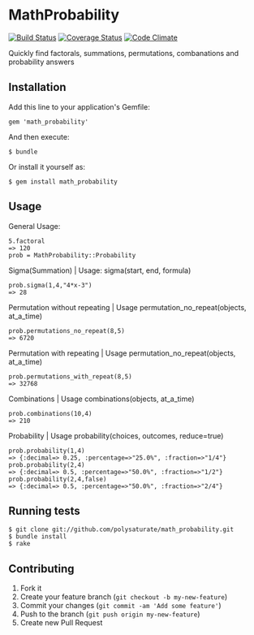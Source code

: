 # MathProbability

[![Build Status](https://travis-ci.org/polysaturate/math_probability.png?branch=master)](https://travis-ci.org/polysaturate/math_probability)
[![Coverage Status](https://coveralls.io/repos/polysaturate/math_probability/badge.png?branch=master)](https://coveralls.io/r/polysaturate/math_probability?branch=master)
[![Code Climate](https://codeclimate.com/github/polysaturate/math_probability.png)](https://codeclimate.com/github/polysaturate/math_probability)

Quickly find factorals, summations, permutations, combanations and probability answers

## Installation

Add this line to your application's Gemfile:

    gem 'math_probability'

And then execute:

    $ bundle

Or install it yourself as:

    $ gem install math_probability

## Usage
General Usage:

    5.factoral
    => 120
    prob = MathProbability::Probability
    
Sigma(Summation) | Usage: sigma(start, end, formula)

    prob.sigma(1,4,"4*x-3")
    => 28
    
Permutation without repeating | Usage permutation_no_repeat(objects, at_a_time)

    prob.permutations_no_repeat(8,5)
    => 6720
    
Permutation with repeating | Usage permutation_no_repeat(objects, at_a_time)

    prob.permutations_with_repeat(8,5)
    => 32768
    
Combinations | Usage combinations(objects, at_a_time)

    prob.combinations(10,4)
    => 210
    
Probability | Usage probability(choices, outcomes, reduce=true)

    prob.probability(1,4)
    => {:decimal=> 0.25, :percentage=>"25.0%", :fraction=>"1/4"}
    prob.probability(2,4)
    => {:decimal=> 0.5, :percentage=>"50.0%", :fraction=>"1/2"}
    prob.probability(2,4,false)
    => {:decimal=> 0.5, :percentage=>"50.0%", :fraction=>"2/4"}
    
## Running tests

    $ git clone git://github.com/polysaturate/math_probability.git
    $ bundle install
    $ rake   

## Contributing

1. Fork it
2. Create your feature branch (`git checkout -b my-new-feature`)
3. Commit your changes (`git commit -am 'Add some feature'`)
4. Push to the branch (`git push origin my-new-feature`)
5. Create new Pull Request
